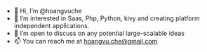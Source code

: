 - 👋 Hi, I’m @hoangvuche
- 👀 I’m interested in Saas, Php, Python, kivy and creating platform independent applications.
- 🌱 I’m open to discuss on any potential large-scalable ideas
- 📫 You can reach me at hoangvu.che@gmail.com

<!---
hoangvuche/hoangvuche is a ✨ special ✨ repository because its `README.md` (this file) appears on your GitHub profile.
You can click the Preview link to take a look at your changes.
--->
